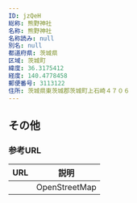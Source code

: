 ```yaml
---
ID: jzQeH
総称: 熊野神社
名称: 熊野神社
名称読み: null
別名: null
都道府県: 茨城県
区域: 茨城町
緯度: 36.3175412
経度: 140.4778458
郵便番号: 3113122
住所: 茨城県東茨城郡茨城町上石崎４７０６
---
```


## その他

### 参考URL

| URL | 説明          |
| --- | ------------- |
|     | OpenStreetMap |
